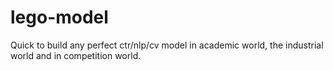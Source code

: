 # lego-model
Quick to build any perfect ctr/nlp/cv model in academic world, the industrial world and in competition world.
